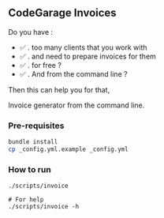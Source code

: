 ## CodeGarage Invoices

Do you have :

- :white_check_mark:  . too many clients that you work with
- :white_check_mark:  . and need to prepare invoices for them 
- :white_check_mark:  . for free ?
- :white_check_mark:  . And from the command line ?

Then this can help you for that,

Invoice generator from the command line.


### Pre-requisites

```bash
bundle install
cp _config.yml.example _config.yml
```

### How to run

```
./scripts/invoice

# For help
./scripts/invoice -h
```

